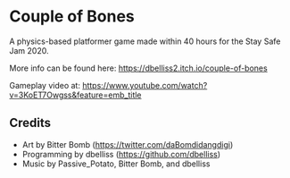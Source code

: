 # Couple of Bones

A physics-based platformer game made within 40 hours for the Stay Safe Jam 2020.

More info can be found here: https://dbelliss2.itch.io/couple-of-bones

Gameplay video at: https://www.youtube.com/watch?v=3KoET7Owgss&feature=emb_title

## Credits 
* Art by Bitter Bomb (https://twitter.com/daBomdidangdigi)
* Programming by dbelliss (https://github.com/dbelliss)
* Music by Passive_Potato, Bitter Bomb, and dbelliss
